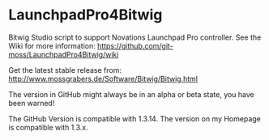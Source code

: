 LaunchpadPro4Bitwig
===================

Bitwig Studio script to support Novations Launchpad Pro controller.
See the Wiki for more information: https://github.com/git-moss/LaunchpadPro4Bitwig/wiki

Get the latest stable release from: http://www.mossgrabers.de/Software/Bitwig/Bitwig.html

The version in GitHub might always be in an alpha or beta state, you have been warned!

The GitHub Version is compatible with 1.3.14.
The version on my Homepage is compatible with 1.3.x.

